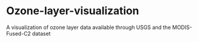 # Ozone-layer-visualization
A visualization of ozone layer data available through USGS and the MODIS-Fused-C2 dataset
